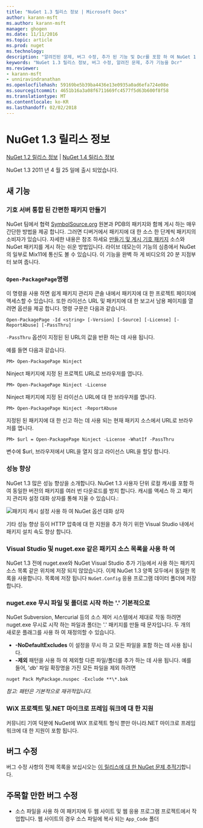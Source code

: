 ```yaml
---
title: "NuGet 1.3 릴리스 정보 | Microsoft Docs"
author: karann-msft
ms.author: karann-msft
manager: ghogen
ms.date: 11/11/2016
ms.topic: article
ms.prod: nuget
ms.technology: 
description: "알려진된 문제, 버그 수정, 추가 된 기능 및 Dcr를 포함 하 여 NuGet 1.3에 대 한 릴리스 정보입니다."
keywords: "NuGet 1.3 릴리스 정보, 버그 수정, 알려진 문제, 추가 기능을 Dcr"
ms.reviewer:
- karann-msft
- unniravindranathan
ms.openlocfilehash: 59169be5b39ba4436e13e0935a0ad6efa724e08e
ms.sourcegitcommit: 4651b16a3a08f6711669fc4577f5d63b600f8f58
ms.translationtype: MT
ms.contentlocale: ko-KR
ms.lasthandoff: 02/02/2018
---
```

# <a name="nuget-13-release-notes"></a>NuGet 1.3 릴리스 정보

[NuGet 1.2 릴리스 정보](../release-notes/nuget-1.2.md) | [NuGet 1.4 릴리스 정보](../release-notes/nuget-1.4.md)

NuGet 1.3 2011 년 4 월 25 일에 출시 되었습니다.

## <a name="new-features"></a>새 기능

### <a name="streamlined-package-creation-with-symbol-server-integration"></a>기호 서버 통합 된 간편한 패키지 만들기

NuGet 팀에서 협력 [SymbolSource.org](http://www.symbolsource.org/) 원본과 PDB의 패키지와 함께 게시 하는 매우 간단한 방법을 제공 합니다. 그러면 디버거에서 패키지에 대 한 소스 한 단계씩 패키지의 소비자가 있습니다. 자세한 내용은 참조 하세요 [만들기 및 게시 기호 패키지](../create-packages/symbol-packages.md) 소스와 NuGet 패키지를 게시 하는 쉬운 방법입니다. 라이브 데모는이 기능의 심층에서 NuGet의 일부로 Mix11에 통신도 볼 수 있습니다. 이 기능을 완벽 하 게 비디오의 20 분 지점부터 보여 줍니다.

### <a name="open-packagepage-command"></a>`Open-PackagePage`명령

이 명령을 사용 하면 쉽게 패키지 관리자 콘솔 내에서 패키지에 대 한 프로젝트 페이지에 액세스할 수 있습니다. 또한 라이선스 URL 및 패키지에 대 한 보고서 남용 페이지를 열려면 옵션을 제공 합니다.
명령 구문은 다음과 같습니다.

    Open-PackagePage -Id <string> [-Version] [-Source] [-License] [-ReportAbuse] [-PassThru]

`-PassThru` 옵션이 지정된 된 URL의 값을 반환 하는 데 사용 됩니다.

예를 들면 다음과 같습니다.

    PM> Open-PackagePage Ninject

Ninject 패키지에 지정 된 프로젝트 URL로 브라우저를 엽니다.

    PM> Open-PackagePage Ninject -License

Ninject 패키지에 지정 된 라이선스 URL에 대 한 브라우저를 엽니다.

    PM> Open-PackagePage Ninject -ReportAbuse

지정된 된 패키지에 대 한 신고 하는 데 사용 되는 현재 패키지 소스에서 URL로 브라우저를 엽니다.

    PM> $url = Open-PackagePage Ninject -License -WhatIf -PassThru

변수에 $url, 브라우저에서 URL을 열지 않고 라이선스 URL을 할당 합니다.

### <a name="performance-improvements"></a>성능 향상

NuGet 1.3 많은 성능 향상을 소개합니다. NuGet 1.3 사용자 단위 로컬 캐시를 포함 하 여 동일한 버전의 패키지를 여러 번 다운로드를 방지 합니다. 캐시를 액세스 하 고 패키지 관리자 설정 대화 상자를 통해 지울 수 있습니다.:

![패키지 캐시 설정 사용 하 여 NuGet 옵션 대화 상자](./media/nuget-options.png)

기타 성능 향상 등이 HTTP 압축에 대 한 지원을 추가 하기 위한 Visual Studio 내에서 패키지 설치 속도 향상 합니다.

### <a name="visual-studio-and-nugetexe-uses-the-same-list-of-package-sources"></a>Visual Studio 및 nuget.exe 같은 패키지 소스 목록을 사용 하 여

NuGet 1.3 전에 nuget.exe와 NuGet Visual Studio 추가 기능에서 사용 하는 패키지 소스 목록 같은 위치에 저장 되지 않았습니다. 이제 NuGet 1.3 양쪽 모두에서 동일한 목록을 사용합니다. 목록에 저장 됩니다 `NuGet.Config` 응용 프로그램 데이터 폴더에 저장 합니다.

### <a name="nugetexe-ignores-files-and-folders-that-start-with--by-default"></a>nuget.exe 무시 파일 및 폴더로 시작 하는 '.' 기본적으로

NuGet Subversion, Mercurial 등의 소스 제어 시스템에서 제대로 작동 하려면 nuget.exe 무시로 시작 하는 파일과 폴더는 '.' 패키지를 만들 때 문자입니다. 두 개의 새로운 플래그를 사용 하 여 재정의할 수 있습니다.

* __-NoDefaultExcludes__ 이 설정을 무시 하 고 모든 파일을 포함 하는 데 사용 됩니다.
* __-제외__ 패턴을 사용 하 여 제외할 다른 파일/폴더를 추가 하는 데 사용 됩니다. 예를 들어, '_db_' 파일 확장명을 가진 모든 파일을 제외 하려면

```
nuget Pack MyPackage.nuspec -Exclude **\*.bak
```  

_참고: 패턴은 기본적으로 재귀적입니다._

### <a name="support-for-wix-projects-and-the-net-micro-framework"></a>WiX 프로젝트 및.NET 마이크로 프레임 워크에 대 한 지원

커뮤니티 기여 덕분에 NuGet에 WiX 프로젝트 형식 뿐만 아니라.NET 마이크로 프레임 워크에 대 한 지원이 포함 됩니다.

## <a name="bug-fixes"></a>버그 수정

버그 수정 사항의 전체 목록을 보십시오는 [이 릴리스에 대 한 NuGet 문제 추적기](http://nuget.codeplex.com/workitem/list/advanced?keyword=&status=All&type=All&priority=All&release=NuGet%201.3&assignedTo=All&component=All&sortField=LastUpdatedDate&sortDirection=Descending&page=0)합니다.

## <a name="bug-fixes-worth-noting"></a>주목할 만한 버그 수정

* 소스 파일을 사용 하 여 패키지에 두 웹 사이트 및 웹 응용 프로그램 프로젝트에서 작업합니다.
웹 사이트의 경우 소스 파일에 복사 되는 `App_Code` 폴더
